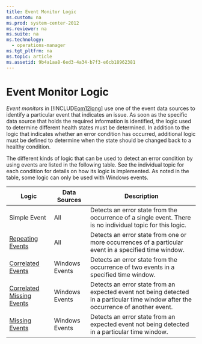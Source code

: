 ```yaml
---
title: Event Monitor Logic
ms.custom: na
ms.prod: system-center-2012
ms.reviewer: na
ms.suite: na
ms.technology: 
  - operations-manager
ms.tgt_pltfrm: na
ms.topic: article
ms.assetid: 9b4a1aa8-6ed3-4a34-b7f3-e6cb18962381
---
```

# Event Monitor Logic
*Event monitors* in [!INCLUDE[om12long](Token/om12long_md.md)] use one of the event data sources to identify a particular event that indicates an issue. As soon as the specific data source that holds the required information is identified, the logic used to determine different health states must be determined. In addition to the logic that indicates whether an error condition has occurred, additional logic must be defined to determine when the state should be changed back to a healthy condition.

The different kinds of logic that can be used to detect an error condition by using events are listed in the following table. See the individual topic for each condition for details on how its logic is implemented. As noted in the table, some logic can only be used with Windows events.

|Logic|Data Sources|Description|
|---------|----------------|---------------|
|Simple Event|All|Detects an error state from the occurrence of a single event. There is no individual topic for this logic.|
|[Repeating Events](Repeating-Events.md)|All|Detects an error state from one or more occurrences of a particular event in a specified time window.|
|[Correlated Events](Correlated-Events.md)|Windows Events|Detects an error state from the occurrence of two events in a specified time window.|
|[Correlated Missing Events](Correlated-Missing-Events.md)|Windows Events|Detects an error state from an expected event not being detected in a particular time window after the occurrence of another event.|
|[Missing Events](Missing-Events.md)|Windows Events|Detects an error state from an expected event not being detected in a particular time window.|


